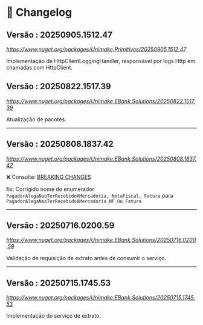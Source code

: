 ﻿# 🔖 Changelog

## Versão : 20250905.1512.47

_https://www.nuget.org/packages/Unimake.Primitives/20250905.1512.47_

Implementação de HttpClientLoggingHandler, responsável por logs Http em chamadas com HttpClient.


## Versão : 20250822.1517.39

_https://www.nuget.org/packages/Unimake.EBank.Solutions/20250822.1517.39_

Atualização de pacotes.

---

## Versão : 20250808.1837.42

_https://www.nuget.org/packages/Unimake.EBank.Solutions/20250808.1837.42_

❌ Consulte: [BREAKING CHANGES](BREAKING_CHANGES.md#versão--20250808183742)

fix: Corrigido nome do enumerador `PagadorAlegaNaoTerRecebidoAMercadoria, NotaFiscal, Fatura` para `PagadorAlegaNaoTerRecebidoAMercadoria_NF_Ou_Fatura`

---

## Versão : 20250716.0200.59
_https://www.nuget.org/packages/Unimake.EBank.Solutions/20250716.0200.59_

Validação de requisição de extrato antes de consumir o serviço.

---

## Versão : 20250715.1745.53
_https://www.nuget.org/packages/Unimake.EBank.Solutions/20250715.1745.53_

Implementação do serviço de extrato.

